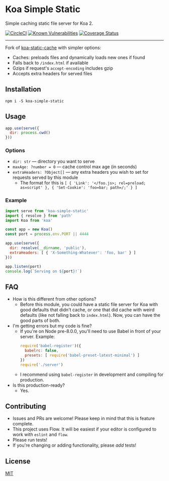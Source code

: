 # Koa Simple Static

Simple caching static file server for Koa 2.

[![CircleCI](https://circleci.com/gh/jane/koa-simple-static.svg?style=svg)](https://circleci.com/gh/jane/koa-simple-static)
[![Known Vulnerabilities](https://snyk.io/test/github/jane/koa-simple-static/badge.svg)](https://snyk.io/test/github/jane/koa-simple-static)
[![Coverage Status](https://coveralls.io/repos/github/jane/koa-simple-static/badge.svg?branch=master)](https://coveralls.io/github/jane/koa-simple-static?branch=master)

--------

Fork of [koa-static-cache](https://github.com/koajs/static-cache) with simpler
options:

* Caches: preloads files and dynamically loads new ones if found
* Falls back to `/index.html` if available
* Gzips if request's `accept-encoding` includes gzip
* Accepts extra headers for served files

## Installation

```
npm i -S koa-simple-static
```

## Usage

```javascript
app.use(serve({
  dir: process.cwd()
}))
```

### Options

* `dir: str` &mdash; directory you want to serve
* `maxAge: ?number = 0` &mdash; cache control max age (in seconds)
* `extraHeaders: ?Object[]` &mdash; any extra headers you wish to set for requests served by this module
  * The format for this is `[ { 'Link': '</foo.js>; rel=preload; as=script' }, { 'Set-Cookie': 'foo=bar; path=/;' } ]`

### Example

```javascript
import serve from 'koa-simple-static'
import { resolve } from 'path'
import Koa from 'koa'

const app = new Koa()
const port = process.env.PORT || 4444

app.use(serve({
  dir: resolve(__dirname, 'public'),
  extraHeaders: [ { 'X-Something-Whatever': 'foo, bar' } ]
}))

app.listen(port)
console.log(`Serving on ${port}!`)
```

## FAQ

* How is this different from other options?
  * Before this module, you could have a static file server for Koa with good
    defaults that didn't cache, or one that did cache with weird defaults (like
    not falling back to `index.html`). Now, you can have the good parts of both.
* I'm getting errors but my code is fine?
  * If you're on Node pre-8.0.0, you'll need to use Babel in front of your server.
  Example:
    ```javascript
    require('babel-register')({
      babelrc: false,
      presets: [ require('babel-preset-latest-minimal') ]
    })
    require('./server')
    ```
  * I recommend using `babel-register` in development and compiling for
    production.
* Is this production-ready?
  * Yes.

## Contributing

* Issues and PRs are welcome! Please keep in mind that this is feature complete.
* This project uses Flow. It will be easiest if your editor is configured to
  work with `eslint` and `flow`.
* Please run tests!
* If you're changing or adding functionality, please _add_ tests!

## License

[MIT](./LICENSE.md)
